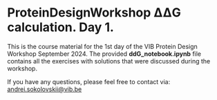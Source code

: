 # ProteinDesignWorkshop ΔΔG calculation. Day 1.
This is the course material for the 1st day of the VIB Protein Design Workshop September 2024. 
The provided __ddG_notebook.ipynb__ file contains all the exercises with solutions that were discussed during the workshop.

If you have any questions, please feel free to contact via: andrei.sokolovskii@vib.be
